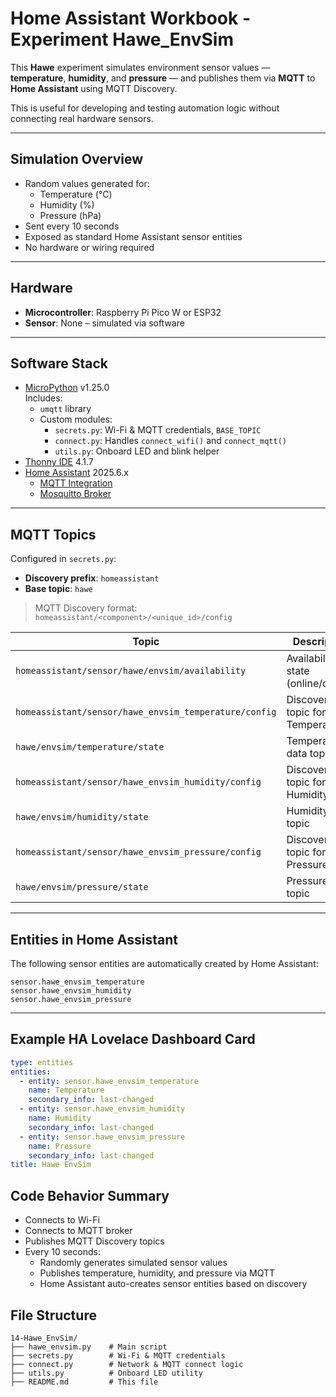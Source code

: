 # Home Assistant Workbook - Experiment Hawe_EnvSim

This **Hawe** experiment simulates environment sensor values — **temperature**, **humidity**, and **pressure** — and publishes them via **MQTT** to **Home Assistant** using MQTT Discovery.

This is useful for developing and testing automation logic without connecting real hardware sensors.

---

## Simulation Overview

- Random values generated for:
  - Temperature (°C)
  - Humidity (%)
  - Pressure (hPa)
- Sent every 10 seconds
- Exposed as standard Home Assistant sensor entities
- No hardware or wiring required

---

## Hardware

- **Microcontroller**: Raspberry Pi Pico W or ESP32
- **Sensor**: None – simulated via software

---

## Software Stack

- [MicroPython](https://micropython.org) v1.25.0  
  Includes:
  - `umqtt` library
  - Custom modules:
    - `secrets.py`: Wi-Fi & MQTT credentials, `BASE_TOPIC`
    - `connect.py`: Handles `connect_wifi()` and `connect_mqtt()`
    - `utils.py`: Onboard LED and blink helper
- [Thonny IDE](https://thonny.org) 4.1.7
- [Home Assistant](https://www.home-assistant.io) 2025.6.x
  - [MQTT Integration](https://www.home-assistant.io/integrations/mqtt)
  - [Mosquitto Broker](https://mosquitto.org/)

---

## MQTT Topics

Configured in `secrets.py`:

- **Discovery prefix**: `homeassistant`
- **Base topic**: `hawe`

> MQTT Discovery format:  
> `homeassistant/<component>/<unique_id>/config`

| Topic                                                  | Description                                      |
|--------------------------------------------------------|--------------------------------------------------|
| `homeassistant/sensor/hawe/envsim/availability`        | Availability state (online/offline)              |
| `homeassistant/sensor/hawe_envsim_temperature/config`  | Discovery topic for Temperature                  |
| `hawe/envsim/temperature/state`                        | Temperature data topic                           |
| `homeassistant/sensor/hawe_envsim_humidity/config`     | Discovery topic for Humidity                     |
| `hawe/envsim/humidity/state`                           | Humidity data topic                              |
| `homeassistant/sensor/hawe_envsim_pressure/config`     | Discovery topic for Pressure                     |
| `hawe/envsim/pressure/state`                           | Pressure data topic                              |

---

## Entities in Home Assistant

The following sensor entities are automatically created by Home Assistant:

```
sensor.hawe_envsim_temperature
sensor.hawe_envsim_humidity
sensor.hawe_envsim_pressure
```
---

## Example HA Lovelace Dashboard Card

```yaml
type: entities
entities:
  - entity: sensor.hawe_envsim_temperature
    name: Temperature
    secondary_info: last-changed
  - entity: sensor.hawe_envsim_humidity
    name: Humidity
    secondary_info: last-changed
  - entity: sensor.hawe_envsim_pressure
    name: Pressure
    secondary_info: last-changed
title: Hawe EnvSim
```

## Code Behavior Summary
- Connects to Wi-Fi
- Connects to MQTT broker
- Publishes MQTT Discovery topics
- Every 10 seconds:
	- Randomly generates simulated sensor values
	- Publishes temperature, humidity, and pressure via MQTT
    - Home Assistant auto-creates sensor entities based on discovery

## File Structure
```
14-Hawe_EnvSim/
├── hawe_envsim.py    # Main script
├── secrets.py        # Wi-Fi & MQTT credentials
├── connect.py        # Network & MQTT connect logic
├── utils.py          # Onboard LED utility
├── README.md         # This file
```
